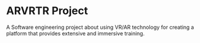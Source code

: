 # ARVRTR Project

A Software engineering project about using VR/AR technology for creating a platform that provides extensive and immersive training.
